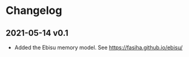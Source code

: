 # Changelog

## 2021-05-14 v0.1

- Added the Ebisu memory model. See https://fasiha.github.io/ebisu/